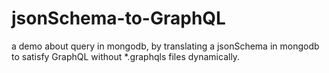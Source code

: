 # jsonSchema-to-GraphQL
a demo about query in mongodb, by translating a jsonSchema in mongodb to satisfy GraphQL without *.graphqls files dynamically.
